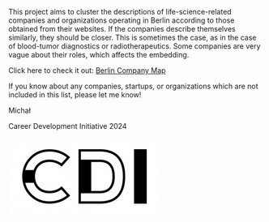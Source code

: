 This project aims to cluster the descriptions of life-science-related companies and organizations operating in Berlin according to those obtained from their websites.
If the companies describe themselves similarly, they should be closer. This is sometimes the case, as in the case of blood-tumor diagnostics or radiotherapeutics. 
Some companies are very vague about their roles, which affects the embedding.

Click here to check it out:
[Berlin Company Map](https://micha-blip.github.io/company-map/index.html)

If you know about any companies, startups, or organizations which are not included in this list, please let me know!


Michał 

Career Development Initiative 2024

![screenshot](CDI.png)

